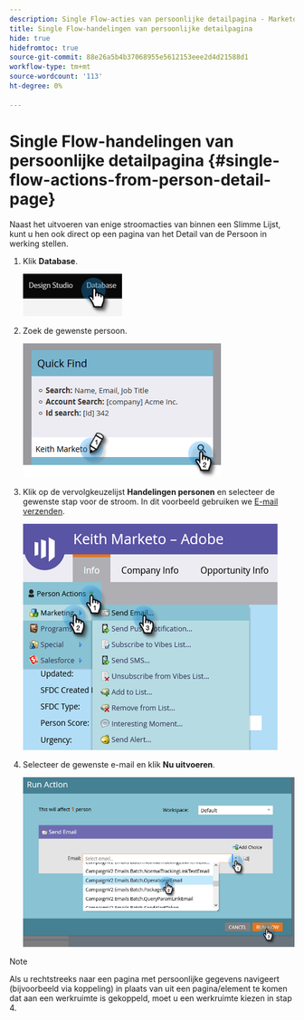 ```yaml
---
description: Single Flow-acties van persoonlijke detailpagina - Marketo Docs - Productdocumentatie
title: Single Flow-handelingen van persoonlijke detailpagina
hide: true
hidefromtoc: true
source-git-commit: 88e26a5b4b37068955e5612153eee2d4d21588d1
workflow-type: tm+mt
source-wordcount: '113'
ht-degree: 0%

---
```


# Single Flow-handelingen van persoonlijke detailpagina {#single-flow-actions-from-person-detail-page}

Naast het uitvoeren van enige stroomacties van binnen een Slimme Lijst, kunt u hen ook direct op een pagina van het Detail van de Persoon in werking stellen.

1. Klik **Database**.

   ![](assets/single-flow-action-from-person-detail-page-1.png)

1. Zoek de gewenste persoon.

   ![](assets/single-flow-action-from-person-detail-page-2.png)

1. Klik op de vervolgkeuzelijst **Handelingen personen** en selecteer de gewenste stap voor de stroom. In dit voorbeeld gebruiken we [E-mail verzenden](/help/marketo/product-docs/core-marketo-concepts/smart-campaigns/flow-actions/send-email.md).

   ![](assets/single-flow-action-from-person-detail-page-3.png)

1. Selecteer de gewenste e-mail en klik **Nu uitvoeren**.

   ![](assets/single-flow-action-from-person-detail-page-4.png)

>[!NOTE]
>
>Als u rechtstreeks naar een pagina met persoonlijke gegevens navigeert (bijvoorbeeld via koppeling) in plaats van uit een pagina/element te komen dat aan een werkruimte is gekoppeld, moet u een werkruimte kiezen in stap 4.
